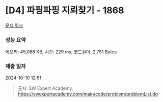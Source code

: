# [D4] 파핑파핑 지뢰찾기 - 1868 

[문제 링크](https://swexpertacademy.com/main/code/problem/problemDetail.do?contestProbId=AV5LwsHaD1MDFAXc) 

### 성능 요약

메모리: 45,088 KB, 시간: 229 ms, 코드길이: 2,751 Bytes

### 제출 일자

2024-10-10 12:51



> 출처: SW Expert Academy, https://swexpertacademy.com/main/code/problem/problemList.do